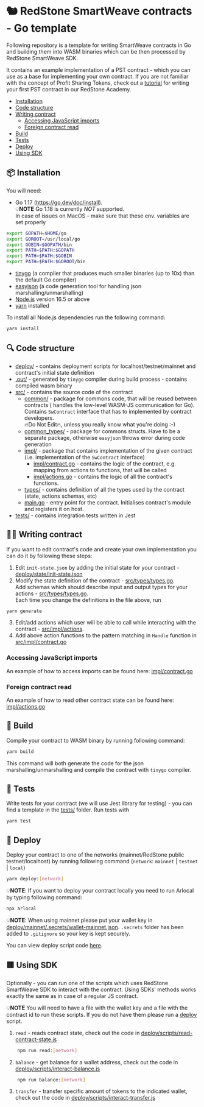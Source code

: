 # 🐿 RedStone SmartWeave contracts - Go template

Following repository is a template for writing SmartWeave contracts in Go and building them into WASM binaries which can be then processed by RedStone SmartWeave SDK.

It contains an example implementation of a PST contract - which you can use as a base for implementing your own contract.
If you are not familiar with the concept of Profit Sharing Tokens, check out a [tutorial](https://redstone.academy/docs/pst/introduction/intro) for writing your first PST contract in our RedStone Academy.

- [Installation](#-installation)
- [Code structure](#-code-structure)
- [Writing contract](#-writing-contract)
  - [Accessing JavaScript imports](#accessing-javascript-imports)
  - [Foreign contract read](#foreign-contract-read)
- [Build](#-build)
- [Tests](#-tests)
- [Deploy](#-deploy)
- [Using SDK](#-using-sdk)

## 📦 Installation

You will need:

- Go 1.17 (https://go.dev/doc/install).  
  💡**NOTE** Go 1.18 is currently _NOT_ supported.  
  In case of issues on MacOS - make sure that these env. variables are set properly

```bash
export GOPATH=$HOME/go
export GOROOT=/usr/local/go
export GOBIN=$GOPATH/bin
export PATH=$PATH:$GOPATH
export PATH=$PATH:$GOBIN
export PATH=$PATH:$GOROOT/bin
```

- [tinygo](https://tinygo.org/getting-started/install/) (a compiler that produces much smaller binaries (up to 10x) than the default Go compiler)
- [easyjson](https://github.com/mailru/easyjson#install) (a code generation tool for handling json marshalling/unmarshalling)
- [Node.js](https://nodejs.org/en/download/) version 16.5 or above
- [yarn](https://yarnpkg.com/getting-started/install) installed

To install all Node.js dependencies run the following command:

```bash
yarn install
```

## 🔍 Code structure

- [deploy/](deploy) - contains deployment scripts for localhost/testnet/mainnet and contract's initial state definition
- [.out/](.out) - generated by `tinygo` compiler during build process - contains compiled wasm binary
- [src/](src) - contains the source code of the contract
  - [common/](src/common) - package for commons code, that will be reused between contracts (
    handles the low-level WASM-JS communication for Go). Contains `SwContract` interface
    that has to implemented by contract developers.  
    🔥Do Not Edit🔥, unless you really know what you're doing :-)
  - [common_types/](src/common_types) - package for commons structs. Have to be a separate package,
    otherwise `easyjson` throws error during code generation
  - [impl/](src/impl) - package that contains implementation of the given contract (i.e. implementation of the `SwContract`
    interface)
    - [impl/contract.go](src/impl/contract.go) - contains the logic of the contract, e.g. mapping from actions to functions,
      that will be called
    - [impl/actions.go](src/impl/actions.go) - contains the logic of all the contract's functions.
  - [types/](src/types) - contains definition of all the types used by the contract (state, actions schemas, etc)
  - [main.go](src/main.go) - entry point for the contract. Initialises contract's module and registers it on host.
- [tests/](tests) - contains integration tests written in Jest

## 🧑‍💻 Writing contract

If you want to edit contract's code and create your own implementation you can do it by following these steps:

1. Edit `init-state.json` by adding the initial state for your contract - [deploy/state/init-state.json](deploy/state/init-state.json)
2. Modify the state definition of the contract - [src/types/types.go](src/types/types.go#L7).  
    Add schemas which should describe input and output types for your actions - [src/types/types.go](src/types/types.go#L16).  
   Each time you change the definitions in the file above, run

```bash
yarn generate
```

3. Edit/add actions which user will be able to call while interacting with the contract - [src/impl/actions](src/impl/actions.go).
4. Add above action functions to the pattern matching in `Handle` function in [src/impl/contract.go](src/impl/contract.go#L16)

### Accessing JavaScript imports

An example of how to access imports can be found here: [impl/contract.go](src/impl/contract.go#L17)

### Foreign contract read

An example of how to read other contract state can be found here: [impl/actions.go](src/impl/actions.go#L56)

## 👷 Build

Compile your contract to WASM binary by running following command:

```bash
yarn build
```

This command will both generate the code for the json marshalling/unmarshalling and compile the contract with `tinygo` compiler.

## 🧪 Tests

Write tests for your contract (we will use Jest library for testing) - you can find a template in the [tests/](tests) folder.
Run tests with

```bash
yarn test
```

## 📜 Deploy

Deploy your contract to one of the networks (mainnet/RedStone public testnet/localhost) by running following command (`network`: `mainnet` | `testnet` | `local`)

```bash
yarn deploy:[network]
```

💡**NOTE**: If you want to deploy your contract locally you need to run Arlocal by typing following command:

```bash
npx arlocal
```

💡**NOTE**: When using mainnet please put your wallet key in [deploy/mainnet/.secrets/wallet-mainnet.json](deploy/mainnet/.secrets/wallet-mainnet.json). `.secrets` folder has been added to `.gitignore` so your key is kept securely.

You can view deploy script code [here](deploy/scripts/deploy.js).

## 🟥 Using SDK

Optionally - you can run one of the scripts which uses RedStone SmartWeave SDK to interact with the contract. Using SDKs' methods works exactly the same as in case of a regular JS contract.

💡**NOTE** You will need to have a file with the wallet key and a file with the contract id to run these scripts. If you do not have them please run a [deploy](#-deploy) script.

1. `read` - reads contract state, check out the code in [deploy/scripts/read-contract-state.js](deploy/scripts/read-contract-state.js)

```bash
    npm run read:[network]
```

2. `balance` - get balance for a wallet address, check out the code in [deploy/scripts/interact-balance.js](deploy/scripts/interact-balance.js)

```bash
    npm run balance:[network]
```

3. `transfer` - transfer specific amount of tokens to the indicated wallet, check out the code in [deploy/scripts/interact-transfer.js](deploy/scripts/interact-transfer.js)
